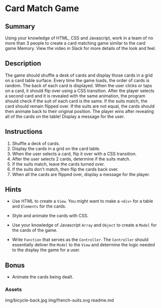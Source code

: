 # Card Match Game

## Summary

Using your knowledge of HTML, CSS and Javascript, work in a team of no more than 3 people to create a card matching game similar to the card game Memory. View the video in Slack for more details of the look and feel.

## Description

The game should shuffle a desk of cards and display those cards in a grid on a card table surface. Every time the game loads, the order of cards is random. The back of each card is displayed. When the user clicks or taps on a card, it should flip over using a CSS transition. After the player selects a second card and it is revealed with the same animation, the program should check if the suit of each card is the same. If the suits match, the card should remain flipped over. If the suits are not equal, the cards should then animate back to their original position. The player wins after revealing all of the cards on the table! Display a message for the user.

## Instructions

1. Shuffle a deck of cards.
2. Display the cards in a grid on the card table.
3. When the user selects a card, flip it over with a CSS transition. 
4. After the user selects 2 cards, determine if the suits match.
5. If the suits match, leave the cards turned over.
6. If the suits don't match, then flip the cards back over.
7. When all the cards are flipped over, display a message for the player.

## Hints

- Use HTML to create a `View`. You might want to make a `<div>` for a table and `Elements` for the cards.

- Style and animate the cards with CSS.

- Use your knowledge of Javascript `Array` and `Object` to create a `Model` for the cards of the game.

- Write `Function` that serves as the `Controller`. The `Controller` should essentially deliver the `Model` to the `View` and determine the logic needed to the display the game for a user.

## Bonus

* Animate the cards being dealt.


### Assets

img/bicycle-back.jpg
img/french-suits.svg
readme.md
